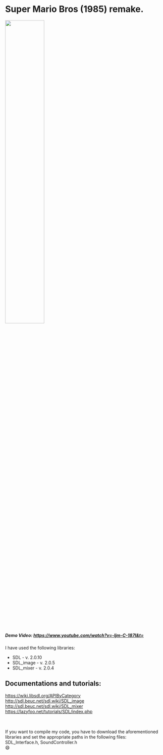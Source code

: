 # Super Mario Bros (1985) remake.

<img src="https://user-images.githubusercontent.com/38257808/76707063-8d782e00-66ec-11ea-99f6-d4c2bad3aa10.png" width="50%"></img> 

##### Demo Video: https://www.youtube.com/watch?v=-ljm-C-187I&t=

I have used the following libraries:
- SDL 	     - v. 2.0.10
- SDL_image  - v. 2.0.5
- SDL_mixer  - v. 2.0.4


## Documentations and tutorials:

https://wiki.libsdl.org/APIByCategory   
http://sdl.beuc.net/sdl.wiki/SDL_image  
http://sdl.beuc.net/sdl.wiki/SDL_mixer  
https://lazyfoo.net/tutorials/SDL/index.php  

<br><br>
If you want to compile my code, you have to download the aforementioned libraries and set the appropriate paths in the following files: SDL_Interface.h, SoundController.h  
:smile:

